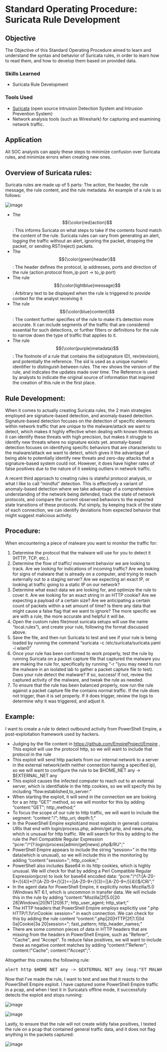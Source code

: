 # Standard Operating Procedure: Suricata Rule Development

## Objective

The Objective of this Standard Operating Procedure aimed to learn and understand the syntax and behavior of Suricata rules, in order to learn how to read them, and how to develop them based on provided data.

### Skills Learned

- Suricata Rule Development

### Tools Used

- <a href="https://suricata.io/">Suricata</a> (open source Intrusion Detection System and Intrusion Prevention System) 
- Network analysis tools (such as Wireshark) for capturing and examining network traffic.

## Application

All SOC analysts can apply these steps to minimize confusion over Suricata rules, and minimize errors when creating new ones.

## Overview of Suricata rules: 

Suricata rules are made up of 5 parts: The action, the header, the rule message, the rule content, and the rule metadata. An example of a rule is as follows:

![image](https://github.com/user-attachments/assets/8c48064f-03a8-410a-bb0c-0bd151cb56f5)


- The $${\color{red}action}$$: This informs Suricata on what steps to take if the contents found match the content of the rule.  Suricata rules can vary from generating an alert, logging the traffic without an alert, ignoring the packet, dropping the packet, or sending RST(reject) packets.
- The $${\color{green}header}$$: The header defines the protocol, ip addresses, ports and direction of the rule (action protocol from_ip port -> to_ip port)
- The rule $${\color{lightblue}message}$$: Arbitrary text to be displayed when the rule is triggered to provide context for the analyst receiving it
- The rule $${\color{blue}content}$$: The content further specifies of the rule to make it’s detection more accurate. It can include segments of the traffic that are considered essential for such detections, or further filters or definitions for the rule to narrow down the type of traffic that applies to it.
- The rule $${\color{purple}metadata}$$: The footnote of a rule that contains the sid(signature ID), rev(revision), and potentially the reference. The sid is used as a unique numeric identifier to distinguish between rules. The rev shows the version of the rule, and indicates the updates made over time. The Reference is used by analysts to indicate the original source of information that inspired the creation of this rule in the first place.

## Rule Development: 

When it comes to actually creating Suricata rules, the 2 main strategies employed are signature-based detection, and anomaly-based detection. Signature-based detection focuses on the detection of specific elements within network traffic that are unique to the malware/attack we want to detect, which makes it highly effective when dealing with known threats as it can identify these threats with high precision, but makes it struggle to identify new threats where no signature exists yet. anomaly-based detection focuses on identifying specific behaviors that are characteristic to the malware/attack we want to detect, which gives it the advantage of being able to potentially identify new threats and zero-day attacks that a signature-based system could not. However, it does have higher rates of false positives due to the nature of it seeking outliers in network traffic.

A recent third approach to creating rules is stateful protocol analysis, or what I like to call “mindful” detection. This is effectively a variant of anomaly-based detection where we take advantage of a comprehensive understanding of the network being defended, track the state of network protocols, and compare the current observed behaviors to the expected state transitions of these protocols. Put simply, by keeping track of the state of each connection, we can identify deviations from expected behavior that might suggest malicious activity.

## Procedure:

When encountering a piece of malware you want to monitor the traffic for:

1. Determine the protocol that the malware will use for you to detect it (HTTP, TCP, etc.).
2. Determine the flow of traffic/ movement behavior we are looking to track. Are we looking for indications of incoming traffic? Are we looking for signs of malware that is already on a computer, and trying to reach externally out to a staging server? Are we expecting an exact IP, or looking at traffic going to a static IP on our network?
3. Determine what exact data we are looking for, and optimize the rule to cover it. Are we looking for an exact string in an HTTP cookie? Are we expecting a payload of a certain size? Are we anticipating a certain count of packets within a set amount of time? Is there any data that might cause a false flag that we want to ignore? The more specific we are with a rule, the more accurate and helpful it will be.
4. Open the custom rules file(most suricata setups will use the name “local.rules”), and create your rule, following the format discussed above.
5. Save the file, and then run Suricata to test and see if your rule is being loaded by running the command “suricata -c /etc/suricata/suricata.yaml -i wlan0”
6. Once your rule has been confirmed to work properly, test the rule by running Suricata on a packet capture file that captured the malware you are making the rule for, specifically by running “-r <path>”(you may need to run the malware in an isolated lab to gather a packet capture file to test). Does your rule detect the malware? If so, success! If not, review the captured activity of the malware, and tweak the rule as needed.
7. To ensure that the rule has been balanced properly, now run the rule against a packet capture file the contains normal traffic. If the rule does not trigger, than it is set properly. If it does trigger, review the logs to determine why it was triggered, and adjust it.

## Example: 

I want to create a rule to detect outbound activity from PowerShell Empire, a post-exploitation framework used by hackers.

- Judging by the file content in https://github.com/EmpireProject/Empire , This exploit will use the protocol http, so we will want to include that protocol in the rule
- This exploit will send http packets from our internal network to a server in the external network(with neither connection having a specified ip), so we will want to configure the rule to be $HOME_NET any -> $EXTERNAL_NET any
- This exploit causes the infected computer to reach out to an external server, which is identifiable in the http cookies, so we will specify this by including “flow:established,to_server:”
- When starting the exploit, it will send in the connection we are looking for a an http “GET” method, so we will monitor for this by adding “content:"GET"; http_method;”
- To focus the scope of our rule to http traffic, we will want to include the segment: “content:"/"; http_uri; depth:1;”
- In the PowerShell Empire exploit(and most exploits in general) contains URIs that end with login/process.php, admin/get.php, and news.php, which is unusual for http traffic. We will search for this by adding to the rule the Perl Compatible Regular Expression “pcre:"/^(?:login\/process|admin\/get|news)\.php$/RU";”
- PowerShell Empire appears to include the string “session=” in the http data(which is unusual), so we will include this in the monitoring by adding “content:"session="; http_cookie;”
- PowerShell also includes Base64 in its http cookies, which is highly unusual. We will check for that by adding a Perl Compatible Regular Expression(pcre) to look for base64 encoded data: “pcre:"/^(?:[A-Z0-9+/]{4})*(?:[A-Z0-9+/]{2}==|[A-Z0-9+/]{3}=|[A-Z0-9+/]{4})$/CRi";”
- In the agent data for PowerShell Empire, it explicitly notes Mozilla/5.0 (Windows NT 6.1, which is uncommon in transfer data. We will include this in the rule by adding “content:"Mozilla|2f|5.0|20 28|Windows|20|NT|20|6.1"; http_user_agent; http_start;”
- The HTTP headers that PowerShell Empire employs explicitly use ".php HTTP/1.1\r\nCookie: session=" in each connection. We can check for this by adding the rule content “content:".php|20|HTTP|2f|1.1|0d 0a|Cookie|3a 20|session="; fast_pattern; http_header_names;”
- There are some common pieces of data in HTTP headers that are missing from the headers in PowerShell Empire, such as "Referer", "Cache", and "Accept". To reduce false positives, we will want to include these as negative content matches by adding “content:!"Referer"; content:!"Cache"; content:!"Accept";”.

Altogether this creates the following rule:

<pre>alert http $HOME_NET any -> $EXTERNAL_NET any (msg:"ET MALWARE Possible PowerShell Empire Activity Outbound"; flow:established,to_server; content:"GET"; http_method; content:"/"; http_uri; depth:1; pcre:"/^(?:login\/process|admin\/get|news)\.php$/RU"; content:"session="; http_cookie; pcre:"/^(?:[A-Z0-9+/]{4})*(?:[A-Z0-9+/]{2}==|[A-Z0-9+/]{3}=|[A-Z0-9+/]{4})$/CRi"; content:"Mozilla|2f|5.0|20 28|Windows|20|NT|20|6.1"; http_user_agent; http_start; content:".php|20|HTTP|2f|1.1|0d 0a|Cookie|3a 20|session="; fast_pattern; http_header_names; content:!"Referer"; content:!"Cache"; content:!"Accept"; sid:2027512; rev:1;)</pre>

Now that I’ve made the rule, I want to test and see that it reacts to the PowerShell Empire exploit. I have captured some PowerShell Empire traffic in a pcap, and when I test it in Suricata’s offline mode, it successfully detects the exploit and stops running:

![image](https://github.com/user-attachments/assets/6f70251b-17d2-49fa-a264-0b7653327968)

![image](https://github.com/user-attachments/assets/0355250b-7abf-4c55-b116-78869d3500d7)

Lastly, to ensure that the rule will not create wildly false positives, I tested the rule on a pcap that contained general traffic data, and it does not flag anything in the packets captured:

![image](https://github.com/user-attachments/assets/28a2dd5e-8ed0-4c0a-97ce-7bb7a422c0ab)



